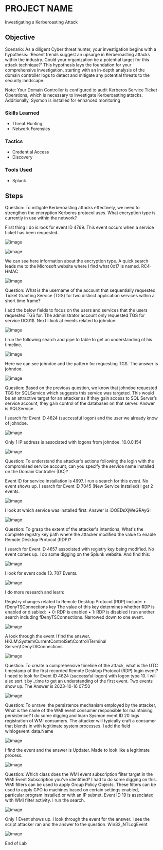 # PROJECT NAME

Investigating a Kerberoasting Attack 

## Objective

Scenario: As a diligent Cyber threat hunter, your investigation begins with a hypothesis: 'Recent trends suggest an upsurge in Kerberoasting attacks within the industry. Could your organization be a potential target for this attack technique?' This hypothesis lays the foundation for your comprehensive investigation, starting with an in-depth analysis of the domain controller logs to detect and mitigate any potential threats to the security landscape.

Note: Your Domain Controller is configured to audit Kerberos Service Ticket Operations, which is necessary to investigate Kerberoasting attacks. Additionally, Sysmon is installed for enhanced monitoring

### Skills Learned

- Threat Hunting
- Network Forensics 

### Tactics

- Credential Access
- Discovery

### Tools Used

- Splunk

## Steps

Question: To mitigate Kerberoasting attacks effectively, we need to strengthen the encryption Kerberos protocol uses. What encryption type is currently in use within the network? 

First thing I do is look for event ID 4769. This event occurs when a service ticket has been requested. 

![image](https://github.com/user-attachments/assets/897cb57e-e19a-47ed-9854-5106bb914469)

![image](https://github.com/user-attachments/assets/3d6649ac-de41-4c2a-94ff-9656be2f763f)

We can see here information about the encryption type. A quick search leads me to the Microsoft website where I find what 0x17 is named. RC4-HMAC

![image](https://github.com/user-attachments/assets/8117bd9f-b259-49b8-bfac-2a9baa366388)

Question: What is the username of the account that sequentially requested Ticket Granting Service (TGS) for two distinct application services within a short time frame? 

I add the below fields to focus on the users and services that the users requested TGS for. 
The administrator account only requested TGS for service DC01$. Next I look at events related to johndoe. 

![image](https://github.com/user-attachments/assets/ce89e1f5-2eb0-4e76-ae7e-17ce99251b7f)

I run the following search and pipe to table to get an understanding of his timeline.

![image](https://github.com/user-attachments/assets/7a2dd7f6-e2d4-4f4e-b190-899b35a053bf)

Here we can see johndoe and the pattern for requesting TGS. The answer is johndoe.

![image](https://github.com/user-attachments/assets/b952e118-9330-42b0-90ec-1df474a71adc)

Question: Based on the previous question, we know that johndoe requested TGS for SQLService which suggests this service was targeted. This would be an attractive target for an attacker as if they gain access to SQL Server’s service account, they gain control of the databases on that server. Answer is SQLService.

I search for Event ID 4624 (successful logon) and the user we already know of johndoe.

![image](https://github.com/user-attachments/assets/3b95e73a-0ea7-42a5-9225-794ecfa874a5)

Only 1 IP address is associated with logons from johndoe. 10.0.0.154

![image](https://github.com/user-attachments/assets/a32aeab6-0112-4818-a53c-5fc78748efa8)

Question: To understand the attacker's actions following the login with the compromised service account, can you specify the service name installed on the Domain Controller (DC)? 

Event ID for service installation is 4697. I run a search for this event. No event shows up. I search for Event ID 7045 (New Service Installed) I get 2 events.

![image](https://github.com/user-attachments/assets/81a59f71-f211-4b91-ac08-aea9cb192397)

I look at which service was installed first. Answer is iOOEDsXjWeGRAyGl

![image](https://github.com/user-attachments/assets/5f978c11-f50d-4f03-98e8-d9c2b91b59b3)

Question: To grasp the extent of the attacker's intentions, What's the complete registry key path where the attacker modified the value to enable Remote Desktop Protocol (RDP)? 

I search for Event ID 4657 associated with registry key being modified. No event comes up. I do some digging on the Splunk website. And find this:

![image](https://github.com/user-attachments/assets/dad672d6-b36e-4b8a-9369-0e3f508392e9)

I look for event code 13. 707 Events.

![image](https://github.com/user-attachments/assets/ff452163-dbd3-4914-a582-04ce0eaf6e0f)

I do more research and learn:

Registry changes related to Remote Desktop Protocol (RDP) include: 
    • fDenyTSConnections key 
      The value of this key determines whether RDP is enabled or disabled: 
    • 0: RDP is enabled
    • 1: RDP is disabled 
I run another search including fDenyTSConnections. Narrowed down to one event. 

![image](https://github.com/user-attachments/assets/7ea32191-6d6d-47fc-8d31-9da8c9c3cfcd)

A look through the event I find the answer.  HKLM\System\CurrentControlSet\Control\Terminal Server\fDenyTSConnections

![image](https://github.com/user-attachments/assets/a6f8c3b8-8d5d-4f31-ba08-d314a837f4f0)

Question: To create a comprehensive timeline of the attack, what is the UTC timestamp of the first recorded Remote Desktop Protocol (RDP) login event? 
I need to look for Event ID 4624 (successful logon) with logon type 10.  I will also sort it by _time to get an understanding of the first event. Two events show up. The Answer is 2023-10-16 07:50

![image](https://github.com/user-attachments/assets/7742e645-0ea1-4f9b-9241-9b42386ed926)

Question: To unravel the persistence mechanism employed by the attacker, What is the name of the WMI event consumer responsible for maintaining persistence?
I do some digging and learn Sysmon event ID 20 logs registration of WMI consumers. The attacker will typically craft a consumer that blends in with legitimate system processes. I add the field winlogevent_data.Name

![image](https://github.com/user-attachments/assets/3ca2e53e-1084-4156-be37-874a18e07064)

I find the event and the answer is Updater. Made to look like a legitimate process. 

![image](https://github.com/user-attachments/assets/c09c74ab-ae0a-4437-afaf-514eda7e6b43)

Question: Which class does the WMI event subscription filter target in the WMI Event Subscription you've identified?
I had to do some digging on this. WMI filters can be used to apply Group Policy Objects. These filters can be used to apply GPO to machines based on certain settings enabled, particular program installed or with an IP subnet. Event ID 19 is associated with WMI filter activity.  I run the search.

![image](https://github.com/user-attachments/assets/ec24a610-87d5-4b53-8f4e-dcce333ca6e3)

Only 1 Event shows up. I look through the event for the answer. I see the script attacker ran and the answer to the question. Win32_NTLogEvent

![image](https://github.com/user-attachments/assets/599ee3ce-1f10-4c34-80a2-70d3c1ed80b2)

End of Lab
